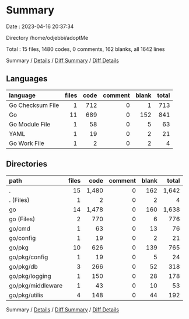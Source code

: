 # Summary

Date : 2023-04-16 20:37:34

Directory /home/odjebbi/adoptMe

Total : 15 files,  1480 codes, 0 comments, 162 blanks, all 1642 lines

Summary / [Details](details.md) / [Diff Summary](diff.md) / [Diff Details](diff-details.md)

## Languages
| language | files | code | comment | blank | total |
| :--- | ---: | ---: | ---: | ---: | ---: |
| Go Checksum File | 1 | 712 | 0 | 1 | 713 |
| Go | 11 | 689 | 0 | 152 | 841 |
| Go Module File | 1 | 58 | 0 | 5 | 63 |
| YAML | 1 | 19 | 0 | 2 | 21 |
| Go Work File | 1 | 2 | 0 | 2 | 4 |

## Directories
| path | files | code | comment | blank | total |
| :--- | ---: | ---: | ---: | ---: | ---: |
| . | 15 | 1,480 | 0 | 162 | 1,642 |
| . (Files) | 1 | 2 | 0 | 2 | 4 |
| go | 14 | 1,478 | 0 | 160 | 1,638 |
| go (Files) | 2 | 770 | 0 | 6 | 776 |
| go/cmd | 1 | 63 | 0 | 13 | 76 |
| go/config | 1 | 19 | 0 | 2 | 21 |
| go/pkg | 10 | 626 | 0 | 139 | 765 |
| go/pkg/config | 1 | 19 | 0 | 5 | 24 |
| go/pkg/db | 3 | 266 | 0 | 52 | 318 |
| go/pkg/logging | 1 | 150 | 0 | 28 | 178 |
| go/pkg/middleware | 1 | 43 | 0 | 10 | 53 |
| go/pkg/utilis | 4 | 148 | 0 | 44 | 192 |

Summary / [Details](details.md) / [Diff Summary](diff.md) / [Diff Details](diff-details.md)